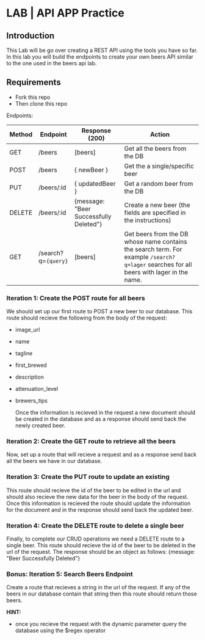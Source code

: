 

# LAB | API APP Practice

## Introduction

This Lab will be go over creating a REST API using the tools you have so far. In this lab you will build the endpoints to create your own beers API similar to the one used in the beers api lab.

## Requirements

- Fork this repo
- Then clone this repo

Endpoints:

| Method | Endpoint            | Response (200)                                         | Action                                                                                                                                  |
| ------ | ------------------- | ------------------------------------------------------ | --------------------------------------------------------------------------------------------------------------------------------------- |
| GET    | /beers              | [beers]                                                | Get all the beers from the DB                                                                                                           |
| POST   | /beers              | { newBeer }                                               | Get the a single/specific beer                                                                                                          |
| PUT    | /beers/:id          | { updatedBeer }                                               | Get a random beer from the DB                                                                                                           |
| DELETE | /beers/:id          |  {message: "Beer Successfully Deleted"}  | Create a new beer (the fields are specified in the instructions)                                                                        |
| GET    | /search?q=`{query}` | [beers]                                                | Get beers from the DB whose name contains the search term. For example `/search?q=lager` searches for all beers with lager in the name. |




### Iteration 1: Create the POST route for all beers

We should set up our first route to POST a new beer to our database. This route should recieve the following from the body of the request:

- image_url
- name
- tagline
- first_brewed
- description
- attenuation_level
- brewers_tips

  Once the information is recieved in the request a new document should be created in the database and as a response should send back the newly created beer.



### Iteration 2: Create the GET route to retrieve all the beers

Now, set up a route that will recieve a request and as a response send back all the beers we have in our database.

### Iteration 3: Create the PUT route to update an existing 

This route should recieve the id of the beer to be edited in the url and should also recieve the new data for the beer in the body of the request.
Once this information is recieved the route should update the information for the document and in the response should send back the updated beer.

### Iteration 4: Create the DELETE route to delete a single beer

Finally, to complete our CRUD operations we need a DELETE route to a single beer. This route should recieve the id of the beer to be deleted in the url of the request. The response should be an object as follows: {message: "Beer Successfully Deleted"}



### Bonus: Iteration 5: Search Beers Endpoint

Create a route that recieves a string in the url of the request. If any of the beers in our database contain that string then this route should return those beers.

  **HINT:**
   - once you recieve the request with the dynamic parameter query the database using the $regex operator
  
